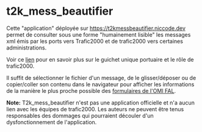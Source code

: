# t2k_mess_beautifier

Cette "application" déployée sur https://t2kmessbeautifier.niccode.dev permet de consulter sous une forme "humainement lisible" les messages xml émis par les ports vers Trafic2000 et de trafic2000 vers certaines administrations.

Voir ce [lien](https://www.ecologique-solidaire.gouv.fr/guichet-unique-maritime-et-portuaire-gump) pour en savoir plus sur le guichet unique portuaire et le rôle de trafic2000.

Il suffit de sélectionner le fichier d'un message, de le glisser/déposer ou de copier/coller son contenu dans le navigateur pour afficher les informations de la manière le plus proche possible des [formulaires de l'OMI FAL](http://www.imo.org/fr/OurWork/Facilitation/FormsCertificates/Pages/Default.aspx).

**Note:** T2k_mess_beautifier n'est pas une application officielle et n'a aucun lien avec les équipes de trafic2000. Les auteurs ne peuvent être tenus responsables des dommages qui pourraient découler d'un dysfonctionnement de l'application.
